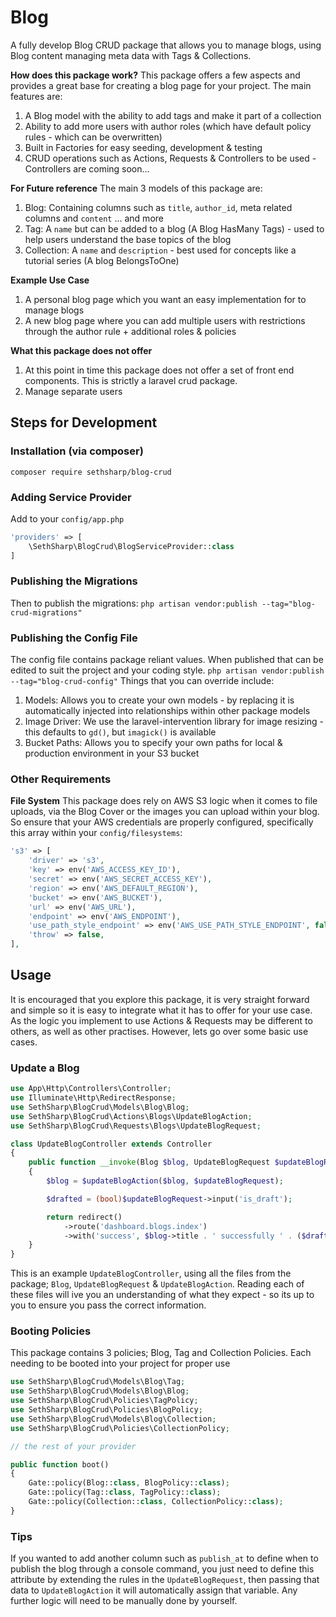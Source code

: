 # Blog
A fully develop Blog CRUD package that allows you to manage blogs, using Blog content managing meta data with Tags & Collections.

**How does this package work?**
This package offers a few aspects and provides a great base for creating a blog page for your project. The main features are:
1. A Blog model with the ability to add tags and make it part of a collection
2. Ability to add more users with author roles (which have default policy rules - which can be overwritten)
3. Built in Factories for easy seeding, development & testing
4. CRUD operations such as Actions, Requests & Controllers to be used - Controllers are coming soon...


**For Future reference**
The main 3 models of this package are:
1. Blog: Containing columns such as `title`, `author_id`, meta related columns and `content` ... and more
2. Tag: A `name` but can be added to a blog (A Blog HasMany Tags) - used to help users understand the base topics of the blog
3. Collection: A `name` and `description` - best used for concepts like a tutorial series (A blog BelongsToOne)

**Example Use Case**
1. A personal blog page which you want an easy implementation for to manage blogs
2. A new blog page where you can add multiple users with restrictions through the author rule + additional roles & policies

**What this package does not offer**
1. At this point in time this package does not offer a set of front end components. This is strictly a laravel crud package.
2. Manage separate users

## Steps for Development
### Installation (via composer)
`composer require sethsharp/blog-crud`

### Adding Service Provider
Add to your `config/app.php`

```php
'providers' => [
    \SethSharp\BlogCrud\BlogServiceProvider::class
]
```

### Publishing the Migrations
Then to publish the migrations:
`php artisan vendor:publish --tag="blog-crud-migrations"`

### Publishing the Config File
The config file contains package reliant values. When published that can be edited to suit the project and your coding style.
`php artisan vendor:publish --tag="blog-crud-config"`
Things that you can override include:
1. Models: Allows you to create your own models - by replacing it is automatically injected into relationships within other package models
2. Image Driver: We use the laravel-intervention library for image resizing - this defaults to `gd()`, but `imagick()` is available
3. Bucket Paths: Allows you to specify your own paths for local & production environment in your S3 bucket

### Other Requirements
**File System**
This package does rely on AWS S3 logic when it comes to file uploads, via the Blog Cover or the images you can upload within your blog.
So ensure that your AWS credentials are properly configured, specifically this array within your `config/filesystems`:
```php
's3' => [
    'driver' => 's3',
    'key' => env('AWS_ACCESS_KEY_ID'),
    'secret' => env('AWS_SECRET_ACCESS_KEY'),
    'region' => env('AWS_DEFAULT_REGION'),
    'bucket' => env('AWS_BUCKET'),
    'url' => env('AWS_URL'),
    'endpoint' => env('AWS_ENDPOINT'),
    'use_path_style_endpoint' => env('AWS_USE_PATH_STYLE_ENDPOINT', false),
    'throw' => false,
],
```

## Usage
It is encouraged that you explore this package, it is very straight forward and simple so it is easy to integrate what it has to offer for your use case.
As the logic you implement to use Actions & Requests may be different to others, as well as other practises.
However, lets go over some basic use cases.

### Update a Blog
```php
use App\Http\Controllers\Controller;
use Illuminate\Http\RedirectResponse;
use SethSharp\BlogCrud\Models\Blog\Blog;
use SethSharp\BlogCrud\Actions\Blogs\UpdateBlogAction;
use SethSharp\BlogCrud\Requests\Blogs\UpdateBlogRequest;

class UpdateBlogController extends Controller
{
    public function __invoke(Blog $blog, UpdateBlogRequest $updateBlogRequest, UpdateBlogAction $updateBlogAction): RedirectResponse
    {
        $blog = $updateBlogAction($blog, $updateBlogRequest);

        $drafted = (bool)$updateBlogRequest->input('is_draft');

        return redirect()
            ->route('dashboard.blogs.index')
            ->with('success', $blog->title . ' successfully ' . ($drafted ? 'drafted' : 'published'));
    }
}
```
This is an example `UpdateBlogController`, using all the files from the package; `Blog`, `UpdateBlogRequest` & `UpdateBlogAction`.
Reading each of these files will ive you an understanding of what they expect - so its up to you to ensure you pass the correct information.

### Booting Policies
This package contains 3 policies; Blog, Tag and Collection Policies. Each needing to be booted into your project for proper use

```php
use SethSharp\BlogCrud\Models\Blog\Tag;
use SethSharp\BlogCrud\Models\Blog\Blog;
use SethSharp\BlogCrud\Policies\TagPolicy;
use SethSharp\BlogCrud\Policies\BlogPolicy;
use SethSharp\BlogCrud\Models\Blog\Collection;
use SethSharp\BlogCrud\Policies\CollectionPolicy;

// the rest of your provider

public function boot()
{
    Gate::policy(Blog::class, BlogPolicy::class);
    Gate::policy(Tag::class, TagPolicy::class);
    Gate::policy(Collection::class, CollectionPolicy::class);
}
```

### Tips
If you wanted to add another column such as `publish_at` to define when to publish the blog through a console command, you just need to define this
attribute by extending the rules in the `UpdateBlogRequest`, then passing that data to `UpdateBlogAction` it will automatically assign that variable. Any
further logic will need to be manually done by yourself.